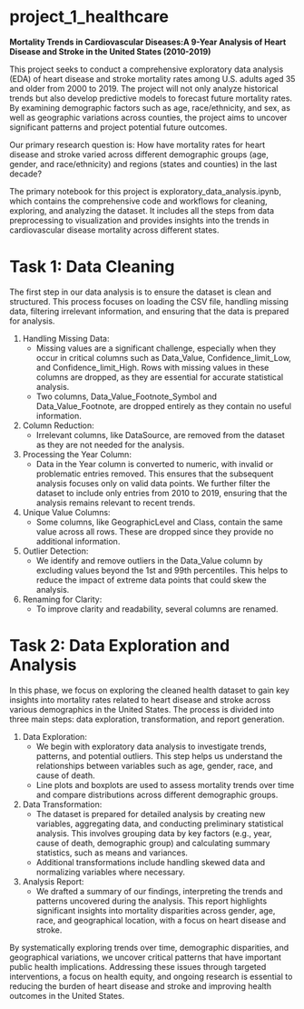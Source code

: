 # project_1_healthcare

**Mortality Trends in Cardiovascular Diseases:A 9-Year Analysis of Heart Disease and Stroke in the United States (2010-2019)**

This project seeks to conduct a comprehensive exploratory data analysis (EDA) of heart disease and stroke mortality rates among U.S. adults aged 35 and older from 2000 to 2019. The project will not only analyze historical trends but also develop predictive models to forecast future mortality rates. By examining demographic factors such as age, race/ethnicity, and sex, as well as geographic variations across counties, the project aims to uncover significant patterns and project potential future outcomes.

Our primary research question is: How have mortality rates for heart disease and stroke varied across different demographic groups (age, gender, and race/ethnicity) and regions (states and counties) in the last decade?

The primary notebook for this project is exploratory_data_analysis.ipynb, which contains the comprehensive code and workflows for cleaning, exploring, and analyzing the dataset. It includes all the steps from data preprocessing to visualization and provides insights into the trends in cardiovascular disease mortality across different states.

# Task 1: Data Cleaning
The first step in our data analysis is to ensure the dataset is clean and structured. This process focuses on loading the CSV file, handling missing data, filtering irrelevant information, and ensuring that the data is prepared for analysis.

1. Handling Missing Data:
    - Missing values are a significant challenge, especially when they occur in critical columns such as Data_Value, Confidence_limit_Low, and Confidence_limit_High. Rows with missing values in these columns are dropped, as they are essential for accurate statistical analysis.
    - Two columns, Data_Value_Footnote_Symbol and Data_Value_Footnote, are dropped entirely as they contain no useful information.
2. Column Reduction:
    - Irrelevant columns, like DataSource, are removed from the dataset as they are not needed for the analysis. 
3. Processing the Year Column:
    - Data in the Year column is converted to numeric, with invalid or problematic entries removed. This ensures that the subsequent analysis focuses only on valid data points. We further filter the dataset to include only entries from 2010 to 2019, ensuring that the analysis remains relevant to recent trends.
4. Unique Value Columns:
    - Some columns, like GeographicLevel and Class, contain the same value across all rows. These are dropped since they provide no additional information.
5. Outlier Detection:
    - We identify and remove outliers in the Data_Value column by excluding values beyond the 1st and 99th percentiles. This helps to reduce the impact of extreme data points that could skew the analysis.
6. Renaming for Clarity:
    - To improve clarity and readability, several columns are renamed. 

# Task 2: Data Exploration and Analysis
In this phase, we focus on exploring the cleaned health dataset to gain key insights into mortality rates related to heart disease and stroke across various demographics in the United States. The process is divided into three main steps: data exploration, transformation, and report generation.

1. Data Exploration:
    - We begin with exploratory data analysis to investigate trends, patterns, and potential outliers. This step helps us understand the relationships between variables such as age, gender, race, and cause of death.
    - Line plots and boxplots are used to assess mortality trends over time and compare distributions across different demographic groups.
2. Data Transformation:
    - The dataset is prepared for detailed analysis by creating new variables, aggregating data, and conducting preliminary statistical analysis. This involves grouping data by key factors (e.g., year, cause of death, demographic group) and calculating summary statistics, such as means and variances.
    - Additional transformations include handling skewed data and normalizing variables where necessary.
3. Analysis Report:
    - We drafted a summary of our findings, interpreting the trends and patterns uncovered during the analysis. This report highlights significant insights into mortality disparities across gender, age, race, and geographical location, with a focus on heart disease and stroke.

By systematically exploring trends over time, demographic disparities, and geographical variations, we uncover critical patterns that have important public health implications. Addressing these issues through targeted interventions, a focus on health equity, and ongoing research is essential to reducing the burden of heart disease and stroke and improving health outcomes in the United States.


